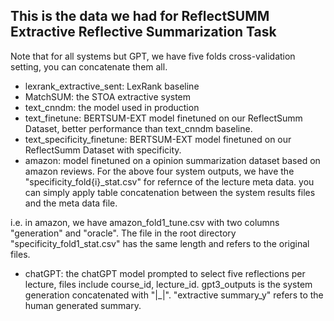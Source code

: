 ## This is the data we had for ReflectSUMM Extractive Reflective Summarization Task

Note that for all systems but GPT, we have five folds cross-validation setting, you can concatenate them all.
- lexrank_extractive_sent: LexRank baseline
- MatchSUM: the STOA extractive system
- text_cnndm: the model used in production
- text_finetune: BERTSUM-EXT model finetuned on our ReflectSumm Dataset, better performance than text_cnndm
  baseline.
- text_specificity_finetune: BERTSUM-EXT model finetuned on our ReflectSumm Dataset with specificity. 
- amazon: model finetuned on a opinion summarization dataset based on amazon reviews. 
For the above four system outputs, we have the "specificity_fold{i}_stat.csv" for refernce of the lecture meta data. you can simply apply table concatenation between the system results files and the meta data file.

i.e. 
in amazon, we have amazon_fold1_tune.csv with two columns "generation" and "oracle". The file in the root directory "specificity_fold1_stat.csv" has the same length and refers to the original files.

- chatGPT: the chatGPT model prompted to select five reflections per lecture, files include course_id, lecture_id. gpt3_outputs is the system generation concatenated with "|_|". "extractive summary_y" refers to the human generated summary.